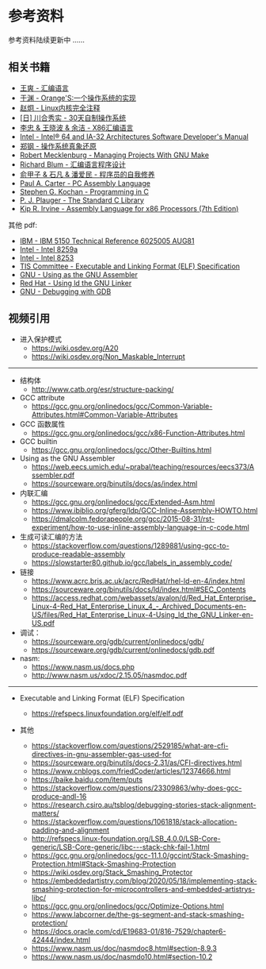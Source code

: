 # 参考资料

参考资料陆续更新中 ……

## 相关书籍

- [王爽 - 汇编语言](https://book.douban.com/subject/3037562/)
- [于渊 - Orange'S:一个操作系统的实现](https://book.douban.com/subject/3735649/)
- [赵炯 - Linux内核完全注释](https://book.douban.com/subject/1231236/)
- [[日] 川合秀实 - 30天自制操作系统](https://book.douban.com/subject/11530329/)
- [李忠 & 王晓波 & 余洁 - X86汇编语言](https://book.douban.com/subject/20492528/)
- [Intel - Intel® 64 and IA-32 Architectures Software Developer's Manual](https://book.douban.com/subject/3990545/)
- [郑钢 - 操作系统真象还原](https://book.douban.com/subject/26745156/)
- [Robert Mecklenburg - Managing Projects With GNU Make](https://book.douban.com/subject/1850994/)
- [Richard Blum - 汇编语言程序设计](https://book.douban.com/subject/1446250/)
- [俞甲子 & 石凡 & 潘爱民 - 程序员的自我修养](https://book.douban.com/subject/3652388/)
- [Paul A. Carter - PC Assembly Language](https://book.douban.com/subject/26892163/)
- [Stephen G. Kochan - Programming in C](https://book.douban.com/subject/2250163/)
- [P. J. Plauger - The Standard C Library](https://book.douban.com/subject/1920997/)
- [Kip R. Irvine - Assembly Language for x86 Processors (7th Edition)](https://book.douban.com/subject/26616933/)

其他 pdf:

- [IBM - IBM 5150 Technical Reference 6025005 AUG81]()
- [Intel - Intel 8259a]()
- [Intel - Intel 8253]()
- [TIS Committee - Executable and Linking Format (ELF) Specification](https://refspecs.linuxfoundation.org/elf/elf.pdf)
- [GNU - Using as the GNU Assembler](https://web.eecs.umich.edu/~prabal/teaching/resources/eecs373/Assembler.pdf)
- [Red Hat - Using ld the GNU Linker](https://access.redhat.com/webassets/avalon/d/Red_Hat_Enterprise_Linux-4-Red_Hat_Enterprise_Linux_4_-_Archived_Documents-en-US/files/Red_Hat_Enterprise_Linux-4-Using_ld_the_GNU_Linker-en-US.pdf)
- [GNU - Debugging with GDB](https://sourceware.org/gdb/current/onlinedocs/gdb.pdf)

## 视频引用

- 进入保护模式
    - <https://wiki.osdev.org/A20>
    - <https://wiki.osdev.org/Non_Maskable_Interrupt>

---

- 结构体
    - <http://www.catb.org/esr/structure-packing/>
- GCC attribute
    - <https://gcc.gnu.org/onlinedocs/gcc/Common-Variable-Attributes.html#Common-Variable-Attributes>
- GCC 函数属性
    - <https://gcc.gnu.org/onlinedocs/gcc/x86-Function-Attributes.html>
- GCC builtin 
    - <https://gcc.gnu.org/onlinedocs/gcc/Other-Builtins.html>
- Using as the GNU Assembler
    - <https://web.eecs.umich.edu/~prabal/teaching/resources/eecs373/Assembler.pdf>
    - <https://sourceware.org/binutils/docs/as/index.html>
- 内联汇编
    - <https://gcc.gnu.org/onlinedocs/gcc/Extended-Asm.html>
    - <https://www.ibiblio.org/gferg/ldp/GCC-Inline-Assembly-HOWTO.html>
    - <https://dmalcolm.fedorapeople.org/gcc/2015-08-31/rst-experiment/how-to-use-inline-assembly-language-in-c-code.html>
- 生成可读汇编的方法
    - <https://stackoverflow.com/questions/1289881/using-gcc-to-produce-readable-assembly>
    - <https://slowstarter80.github.io/gcc/labels_in_assembly_code/>
- 链接
    - <https://www.acrc.bris.ac.uk/acrc/RedHat/rhel-ld-en-4/index.html>
    - <https://sourceware.org/binutils/docs/ld/index.html#SEC_Contents>
    - <https://access.redhat.com/webassets/avalon/d/Red_Hat_Enterprise_Linux-4-Red_Hat_Enterprise_Linux_4_-_Archived_Documents-en-US/files/Red_Hat_Enterprise_Linux-4-Using_ld_the_GNU_Linker-en-US.pdf>
- 调试：
    - <https://sourceware.org/gdb/current/onlinedocs/gdb/>
    - <https://sourceware.org/gdb/current/onlinedocs/gdb.pdf>
- nasm:
    - <https://www.nasm.us/docs.php>
    - <http://www.nasm.us/xdoc/2.15.05/nasmdoc.pdf>

---

- Executable and Linking Format (ELF) Specification
    - <https://refspecs.linuxfoundation.org/elf/elf.pdf>


- 其他

    - <https://stackoverflow.com/questions/2529185/what-are-cfi-directives-in-gnu-assembler-gas-used-for>
    - <https://sourceware.org/binutils/docs-2.31/as/CFI-directives.html>
    - <https://www.cnblogs.com/friedCoder/articles/12374666.html>
    - <https://baike.baidu.com/item/puts>
    - <https://stackoverflow.com/questions/23309863/why-does-gcc-produce-andl-16>
    - <https://research.csiro.au/tsblog/debugging-stories-stack-alignment-matters/>
    - <https://stackoverflow.com/questions/1061818/stack-allocation-padding-and-alignment>
    - <http://refspecs.linux-foundation.org/LSB_4.0.0/LSB-Core-generic/LSB-Core-generic/libc---stack-chk-fail-1.html>
    - <https://gcc.gnu.org/onlinedocs/gcc-11.1.0/gccint/Stack-Smashing-Protection.html#Stack-Smashing-Protection>
    - <https://wiki.osdev.org/Stack_Smashing_Protector>
    - <https://embeddedartistry.com/blog/2020/05/18/implementing-stack-smashing-protection-for-microcontrollers-and-embedded-artistrys-libc/>
    - <https://gcc.gnu.org/onlinedocs/gcc/Optimize-Options.html>
    - <https://www.labcorner.de/the-gs-segment-and-stack-smashing-protection/>
    - <https://docs.oracle.com/cd/E19683-01/816-7529/chapter6-42444/index.html>
    - <https://www.nasm.us/doc/nasmdoc8.html#section-8.9.3>
    - <https://www.nasm.us/doc/nasmdo10.html#section-10.2>
